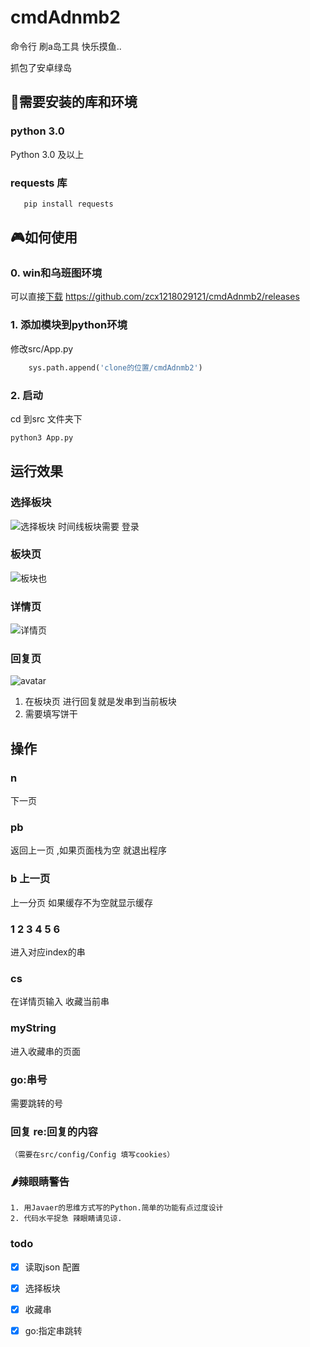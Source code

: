 # cmdAdnmb2
命令行 刷a岛工具
快乐摸鱼..

抓包了安卓绿岛
## 👜需要安装的库和环境
### python 3.0
Python 3.0 及以上
### requests 库
 ```python
    pip install requests
```
## 🎮如何使用

### 0. win和乌班图环境
可以直接[下载]("https://github.com/zcx1218029121/cmdAdnmb2/releases")
https://github.com/zcx1218029121/cmdAdnmb2/releases
### 1. 添加模块到python环境
 修改src/App.py

```python
    sys.path.append('clone的位置/cmdAdnmb2')
```
### 2. 启动
cd 到src 文件夹下
 ```python
python3 App.py
``` 

## 运行效果

###  选择板块
![选择板块](https://s2.ax1x.com/2020/01/02/ltRtUS.png)
时间线板块需要 登录
### 板块页
![板块也](https://s2.ax1x.com/2019/12/30/lMRkUx.png)
### 详情页
![详情页](https://s2.ax1x.com/2019/12/30/lM2REt.png)
### 回复页
![avatar](https://s2.ax1x.com/2020/01/02/lYFL8g.png)
1. 在板块页 进行回复就是发串到当前板块
2. 需要填写饼干


## 操作 
 ### n 
  下一页 
 ### pb 
  返回上一页 ,如果页面栈为空 就退出程序
 ### b 上一页 
  上一分页 如果缓存不为空就显示缓存 
 ### 1 2 3 4 5 6 
  进入对应index的串
 ### cs
 在详情页输入 收藏当前串
 ### myString
 进入收藏串的页面
 ### go:串号
 需要跳转的号
 
 
### 回复 re:回复的内容 
    （需要在src/config/Config 填写cookies）
    
### 🌶️辣眼睛警告
    1. 用Javaer的思维方式写的Python.简单的功能有点过度设计
    2. 代码水平捉急 辣眼睛请见谅. 
### todo 
- [x] 读取json 配置
- [x] 选择板块
- [x] 收藏串
- [x] go:指定串跳转
    
